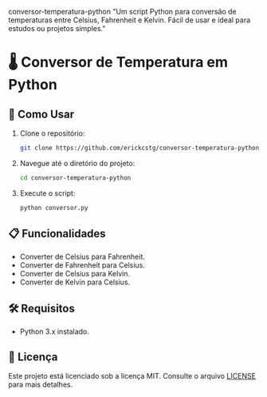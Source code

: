 conversor-temperatura-python
"Um script Python para conversão de temperaturas entre Celsius, Fahrenheit e Kelvin. Fácil de usar e ideal para estudos ou projetos simples."

# 🌡 Conversor de Temperatura em Python 
 

## 🚀 Como Usar  
1. Clone o repositório:  
   ```bash
   git clone https://github.com/erickcstg/conversor-temperatura-python.git
   ```
2. Navegue até o diretório do projeto:  
   ```bash
   cd conversor-temperatura-python
   ```
3. Execute o script:  
   ```bash
   python conversor.py
   ```

## 📋 Funcionalidades  
- Converter de Celsius para Fahrenheit.  
- Converter de Fahrenheit para Celsius.  
- Converter de Celsius para Kelvin.  
- Converter de Kelvin para Celsius.  

## 🛠 Requisitos  
- Python 3.x instalado.  

## 📄 Licença  
Este projeto está licenciado sob a licença MIT. Consulte o arquivo [LICENSE](LICENSE) para mais detalhes.  